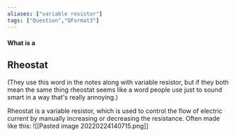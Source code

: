 ```yaml
---
aliases: ["variable resistor"]
tags: ["Question","QFormat3"]
---
```


#### What is a
## Rheostat
(They use this word in the notes along with variable resistor, but if they both mean the same thing rheostat seems like a word people use just to sound smart in a way that's really annoying.)

Rheostat is a variable resistor, which is used to control the flow of electric current by manually increasing or decreasing the resistance. Often made like this:
![[Pasted image 20220224140715.png]]